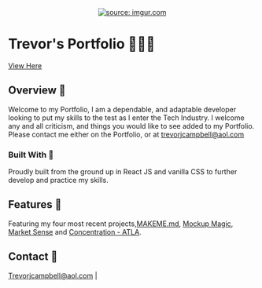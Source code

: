 <div id="header" align="center">
   <a href="https://imgur.com/9L1xy1z"><img src="https://i.imgur.com/9L1xy1z.png" title="source: imgur.com" /></a>
</div>

# Trevor's Portfolio 👨🏼‍💻

<a href="https://trev-portfolio.netlify.app/" target="_blank">View Here</a>

## Overview 📖

Welcome to my Portfolio, I am a dependable, and adaptable developer looking to put my skills to the test as I enter the Tech Industry. I welcome any and all criticism, and things you would like to see added to my Portfolio. Please contact me either on the Portfolio, or at trevorjcampbell@aol.com

### Built With 🔧

Proudly built from the ground up in React JS and vanilla CSS to further develop and practice my skills. 

## Features 🙈

Featuring my four most recent projects,[MAKEME.md](https://github.com/RareTC/makeme#readme), [Mockup Magic](https://github.com/RareTC/mockup-magic#readme), [Market Sense](https://github.com/RareTC/Market-Sense#readme) and [Concentration - ATLA](https://github.com/RareTC/Concentration-Game-/blob/main/README.md). 

## Contact 📲

Trevorjcampbell@aol.com |
